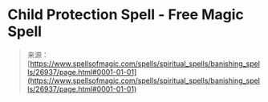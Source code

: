 <!--yml
category: 未分类
date: 2024-06-12 19:15:36
-->

# Child Protection Spell - Free Magic Spell

> 来源：[https://www.spellsofmagic.com/spells/spiritual_spells/banishing_spells/26937/page.html#0001-01-01](https://www.spellsofmagic.com/spells/spiritual_spells/banishing_spells/26937/page.html#0001-01-01)